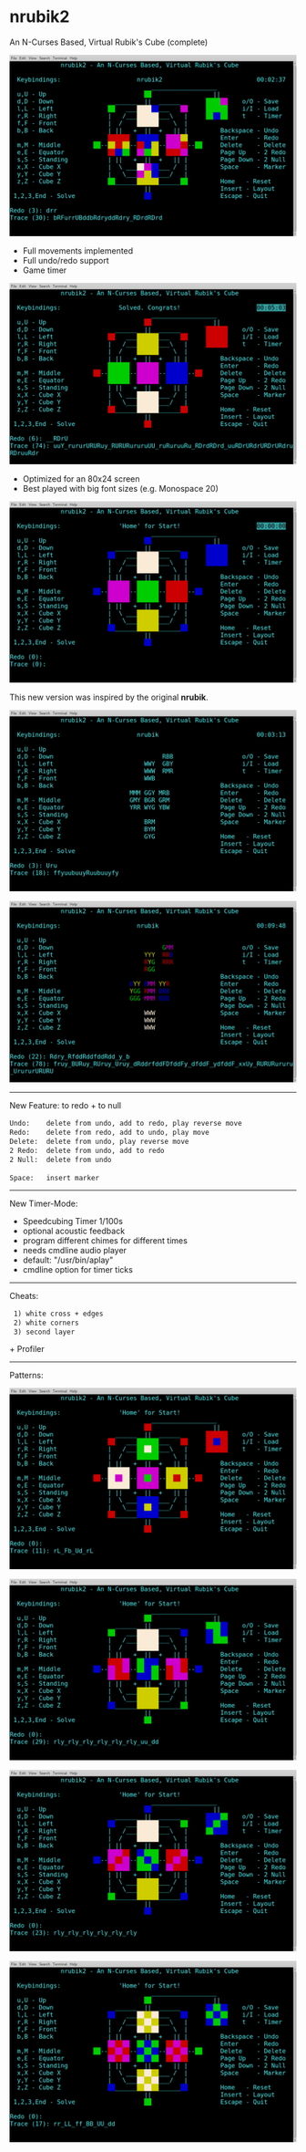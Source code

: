 # nrubik2
An N-Curses Based, Virtual Rubik's Cube (complete)

![Nrubik2](image/nrubik2.jpg?raw=true)

 - Full movements implemented
 - Full undo/redo support
 - Game timer

![Solved](image/nrubik2-solved.jpg?raw=true)

 - Optimized for an 80x24 screen
 - Best played with big font sizes (e.g. Monospace 20)

![New](image/nrubik2-new.jpg?raw=true)

This new version was inspired by the original **nrubik**.

![Nrubik-bw](image/nrubik-bw.jpg?raw=true)

![Nrubik-color](image/nrubik-color.jpg?raw=true)

-----

New Feature: to redo + to null

```
Undo:    delete from undo, add to redo, play reverse move
Redo:    delete from redo, add to undo, play move
Delete:  delete from undo, play reverse move
2 Redo:  delete from undo, add to redo
2 Null:  delete from undo

Space:   insert marker
```

-----
New Timer-Mode:

 - Speedcubing Timer 1/100s
 - optional acoustic feedback
 - program different chimes for different times
 - needs cmdline audio player
 - default: "/usr/bin/aplay"
 - cmdline option for timer ticks

-----
Cheats:

```
 1) white cross + edges
 2) white corners
 3) second layer
```

 \+ Profiler

-----
Patterns:

![Nest](image/nest.jpg?raw=true)

![Z-Line](image/z-line.jpg?raw=true)

![Zigzag](image/zigzag.jpg?raw=true)

![Checkerboard](image/checkerboard.jpg?raw=true)
